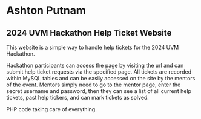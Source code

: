# Ashton Putnam
## 2024 UVM Hackathon Help Ticket Website

This website is a simple way to handle help tickets for the 2024 UVM Hackathon. 

Hackathon participants can access the page by visiting the url and can submit help ticket requests via the specified page. All tickets are recorded within MySQL tables and can be easily accessed on the site by the mentors of the event. Mentors simply need to go to the mentor page, enter the secret username and password, then they can see a list of all current help tickets, past help tickers, and can mark tickets as solved. 

PHP code taking care of everything. 
